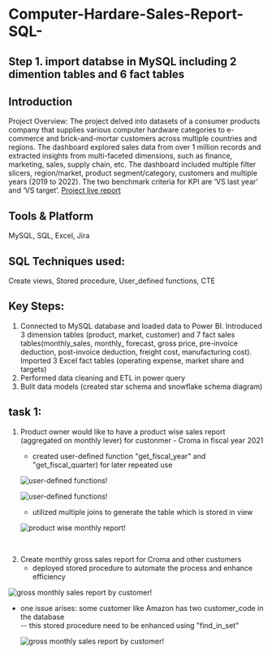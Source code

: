 # Computer-Hardare-Sales-Report-SQL-




## Step 1. import databse in MySQL including 2 dimention tables and 6 fact tables





## Introduction 
Project Overview: The project delved into datasets of a consumer products company that supplies various computer hardware categories to e-commerce and brick-and-mortar customers across multiple countries and regions. The dashboard explored sales data from over 1 million records and extracted insights from multi-faceted dimensions, such as finance, marketing, sales, supply chain, etc. The dashboard included multiple filter slicers, region/market, product segment/category, customers and multiple years (2019 to 2022). The two benchmark criteria for KPI are ‘VS last year’ and ‘VS target’. [Project live report](https://app.powerbi.com/view?r=eyJrIjoiOTg5ZWVhNWMtZjU3Ny00ODk4LTk3MWYtNjcyNGZiZjIwZmE3IiwidCI6ImM2ZTU0OWIzLTVmNDUtNDAzMi1hYWU5LWQ0MjQ0ZGM1YjJjNCJ9&pageName=19ff2deda902a8b9e25e)


## Tools & Platform 
MySQL, SQL, Excel, Jira

## SQL Techniques used:
Create views, Stored procedure, User_defined functions, CTE

## Key Steps:
1.	Connected to MySQL database and loaded data to Power BI. Introduced 3 dimension tables (product, market, customer) and 7 fact sales tables(monthly_sales, monthly_ forecast, gross price, pre-invoice deduction, post-invoice deduction, freight cost, manufacturing cost). Imported 3 Excel fact tables (operating expense, market share and targets)
2.	Performed data cleaning and ETL in power query
4.	Bulit data models (created star schema and snowflake schema diagram)

## task 1:
1. Product owner would like to have a product wise sales report (aggregated on monthly lever) for custonmer - Croma in fiscal year 2021
    - created user-defined function "get_fiscal_year" and "get_fiscal_quarter) for later repeated use
      
   ![user-defined functions!](https://github.com/user-attachments/assets/7812f81a-a5db-48de-81a6-9ed4b5fe1462)
   
   ![user-defined functions!](https://github.com/user-attachments/assets/eb7fad47-bbb1-40a6-af21-3906c69a3fe1)


    - utilized multiple joins to generate the table which is stored in view
   
   ![product wise monthly report!](https://github.com/user-attachments/assets/7374698a-4eac-4e3f-852c-288ac1c49795)<br>

<br>

2. Create monthly gross sales report for Croma and other customers 
   - deployed stored procedure to automate the process and enhance efficiency

![gross monthly sales report by customer!](https://github.com/user-attachments/assets/beff2dfb-cf4b-4481-b4f8-a498029c85ad)


   - one issue arises: some customer like Amazon has two customer_code in the database<br>
     -- this stored procedure need to be enhanced using "find_in_set"

     ![gross monthly sales report by customer!](https://github.com/user-attachments/assets/6c4c9376-eb22-47d7-a25a-847ae482a8d4)














